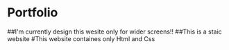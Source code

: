 # Portfolio

##I'm currently design this wesite only for wider screens!!
##This is a staic website
#This website containes only Html and Css
